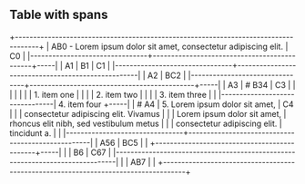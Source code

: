 ## Table with spans

+------------------------------------------------------------------------------------+
| AB0 - Lorem ipsum dolor sit amet, consectetur adipiscing elit.               | C0  |
|--------------------------------+---------------------------------------------+-----|
| A1                             | B1                                          | C1  |
|--------------------------------+---------------------------------------------------|
| A2                             | BC2                                               |
|--------------------------------+---------------------------------------------+-----|
| A3                             | # B34                                       | C3  |
|                                |                                             |     |
|                                | 1.  item one                                |     |
|                                | 2.  item two                                |     |
|                                | 3.  item three                              |     |
|--------------------------------| 4.  item four                               +-----|
| # A4                           | 5.  Lorem ipsum dolor sit amet,             | C4  |
|                                |     consectetur adipiscing elit. Vivamus    |     |
| Lorem ipsum dolor sit amet,    |     rhoncus elit nibh, sed vestibulum metus |     |
| consectetur adipiscing elit.   |     tincidunt a.                            |     |
|--------------------------------+---------------------------------------------------|
| A56                            | BC5                                               |
|                                +---------------------------------------------+-----|
|                                | B6                                          | C67 |
|------------------------------------------------------------------------------|     |
| AB7                                                                          |     |
+------------------------------------------------------------------------------------+
